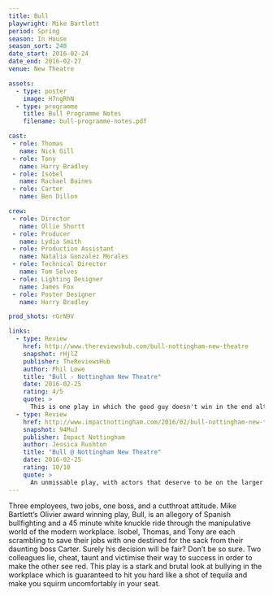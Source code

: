 ```yaml
---
title: Bull
playwright: Mike Bartlett
period: Spring
season: In House
season_sort: 240
date_start: 2016-02-24
date_end: 2016-02-27
venue: New Theatre

assets:
  - type: poster
    image: H7ngRhN
  - type: programme
    title: Bull Programme Notes
    filename: bull-programme-notes.pdf

cast:
 - role: Thomas
   name: Nick Gill
 - role: Tony
   name: Harry Bradley
 - role: Isobel
   name: Rachael Baines
 - role: Carter
   name: Ben Dillon

crew:
 - role: Director
   name: Ollie Shortt
 - role: Producer
   name: Lydia Smith
 - role: Production Assistant
   name: Natalia Gonzalez Morales
 - role: Technical Director
   name: Tom Selves
 - role: Lighting Designer
   name: James Fox
 - role: Poster Designer
   name: Harry Bradley

prod_shots: rGrN9V

links:
  - type: Review
    href: http://www.thereviewshub.com/bull-nottingham-new-theatre
    snapshot: rHjlZ
    publisher: TheReviewsHub
    author: Phil Lowe
    title: "Bull - Nottingham New Theatre"
    date: 2016-02-25
    rating: 4/5
    quote: >
      This is one play in which the good guy doesn't win in the end although it is questionable who in the audience would like to see him do so[...] this sterling production by Nottingham New Theatre starts their new season off with a tremendous bang.
  - type: Review
    href: http://www.impactnottingham.com/2016/02/bull-nottingham-new-theatre/
    snapshot: 94MuJ
    publisher: Impact Nottingham
    author: Jessica Rushton
    title: "Bull @ Nottingham New Theatre"
    date: 2016-02-25
    rating: 10/10
    quote: >
      An unmissable play, with actors that deserve to be on the larger stages of this world in the future. "STAND UP FOR YOURSELF" Thomas is told, yet Gill presents how difficult that truly is with predators such as Dillon, Baines and Bradley on the prowl. Bull is most definitely taking theatre by the horns in this uncomfortable but consuming spectacle.
---
```


Three employees, two jobs, one boss, and a cutthroat attitude. Mike Bartlett’s Olivier award winning play, Bull, is an allegory of Spanish bullfighting and a 45 minute white knuckle ride through the manipulative world of the modern workplace. Isobel, Thomas, and Tony are each scrambling to save their jobs with one destined for the sack from their daunting boss Carter. Surely his decision will be fair? Don’t be so sure. Two colleagues lie, cheat, taunt and victimise their way to success in order to make the other see red. This play is a stark and brutal look at bullying in the workplace which is guaranteed to hit you hard like a shot of tequila and make you squirm uncomfortably in your seat.

